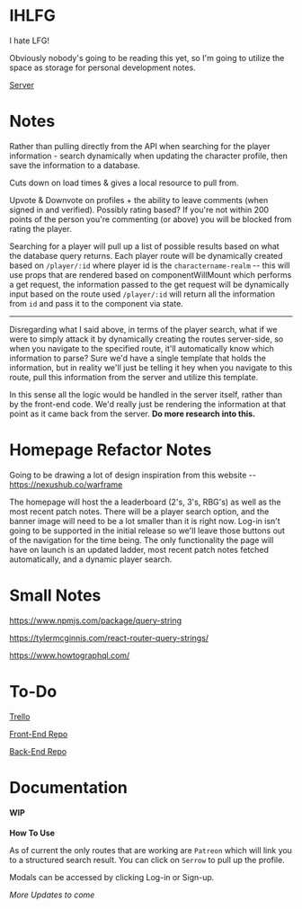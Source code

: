 # IHLFG

I hate LFG!

Obviously nobody's going to be reading this yet, so I'm going to utilize the space as storage for personal development notes.

[Server](https://github.com/Serrowxd/IHLFG_Server)

# Notes

Rather than pulling directly from the API when searching for the player information - search dynamically when updating the character profile, then save the information to a database.

Cuts down on load times & gives a local resource to pull from.

Upvote & Downvote on profiles + the ability to leave comments (when signed in and verified). Possibly rating based? If you're not within 200 points of the person you're commenting (or above) you will be blocked from rating the player.

Searching for a player will pull up a list of possible results based on what the database query returns. Each player route will be dynamically created based on `/player/:id` where player id is the `charactername-realm` -- this will use props that are rendered based on componentWillMount which performs a get request, the information passed to the get request will be dynamically input based on the route used `/player/:id` will return all the information from `id` and pass it to the component via state.

---

Disregarding what I said above, in terms of the player search, what if we were to simply attack it by dynamically creating the routes server-side, so when you navigate to the specified route, it'll automatically know which information to parse? Sure we'd have a single template that holds the information, but in reality we'll just be telling it hey when you navigate to this route, pull this information from the server and utilize this template.

In this sense all the logic would be handled in the server itself, rather than by the front-end code. We'd really just be rendering the information at that point as it came back from the server. **Do more research into this.**

# Homepage Refactor Notes

Going to be drawing a lot of design inspiration from this website -- https://nexushub.co/warframe

The homepage will host the a leaderboard (2's, 3's, RBG's) as well as the most recent patch notes. There will be a player search option, and the banner image will need to be a lot smaller than it is right now. Log-in isn't going to be supported in the initial release so we'll leave those buttons out of the navigation for the time being. The only functionality the page will have on launch is an updated ladder, most recent patch notes fetched automatically, and a dynamic player search.

# Small Notes

https://www.npmjs.com/package/query-string

https://tylermcginnis.com/react-router-query-strings/

https://www.howtographql.com/

# To-Do

[Trello](https://trello.com/b/qTFZ9bVa/ihlfg)

[Front-End Repo](https://github.com/Serrowxd/IHLFG)

[Back-End Repo](https://github.com/JaredRCooper/IHateLfgBackend)

# Documentation

#### **WIP**

**How To Use**

As of current the only routes that are working are `Patreon` which will link you to a structured search result. You can click on `Serrow` to pull up the profile.

Modals can be accessed by clicking Log-in or Sign-up.

_More Updates to come_
